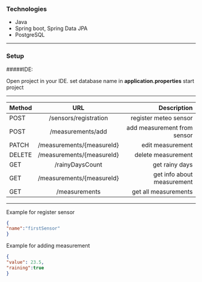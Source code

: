 ### Technologies
- Java
- Spring boot, Spring Data JPA
- PostgreSQL
-------------
### Setup
#####IDE:

Open project in your IDE.
set database name in **application.properties**
start project

-------------

| Method  | URL  | Description |
| :------------ |:---------------:| -----:|
| POST   |/sensors/registration| register meteo sensor |
| POST   |/measurements/add| add measurement from sensor  |
| PATCH | /measurements/{measureId}   |    edit measurement |
| DELETE | /measurements/{measureId}   |    delete measurement |
| GET | /rainyDaysCount   |    get rainy days |
| GET |  /measurements/{measureId}    |    get info about measurement |
| GET |  /measurements  | get all measurements |

-------------

Example for register sensor
```json
{
"name":"firstSensor"
}
```
Example for adding measurement
```json
{
"value": 23.5,
"raining":true
}
```

